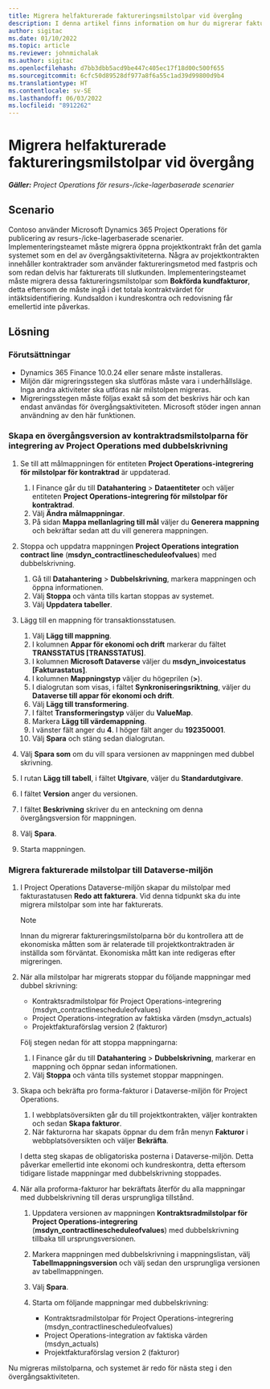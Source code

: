 ```yaml
---
title: Migrera helfakturerade faktureringsmilstolpar vid övergång
description: I denna artikel finns information om hur du migrerar faktureringsmilstolpar med fast pris som har fakturerats till kunden för öppna projektkontrakt före publiceringsdatum.
author: sigitac
ms.date: 01/10/2022
ms.topic: article
ms.reviewer: johnmichalak
ms.author: sigitac
ms.openlocfilehash: d7bb3dbb5acd9be447c405ec17f18d00c500f655
ms.sourcegitcommit: 6cfc50d89528df977a8f6a55c1ad39d99800d9b4
ms.translationtype: HT
ms.contentlocale: sv-SE
ms.lasthandoff: 06/03/2022
ms.locfileid: "8912262"
---
```

# <a name="migrate-fully-invoiced-billing-milestones-at-cutover"></a>Migrera helfakturerade faktureringsmilstolpar vid övergång

_**Gäller:** Project Operations för resurs-/icke-lagerbaserade scenarier_

## <a name="scenario"></a>Scenario

Contoso använder Microsoft Dynamics 365 Project Operations för publicering av resurs-/icke-lagerbaserade scenarier. Implementeringsteamet måste migrera öppna projektkontrakt från det gamla systemet som en del av övergångsaktiviteterna. Några av projektkontrakten innehåller kontraktrader som använder faktureringsmetod med fastpris och som redan delvis har fakturerats till slutkunden. Implementeringsteamet måste migrera dessa faktureringsmilstolpar som **Bokförda kundfakturor**, detta eftersom de måste ingå i det totala kontraktvärdet för intäktsidentifiering. Kundsaldon i kundreskontra och redovisning får emellertid inte påverkas.

## <a name="solution"></a>Lösning

### <a name="prerequisites"></a>Förutsättningar

- Dynamics 365 Finance 10.0.24 eller senare måste installeras.
- Miljön där migreringsstegen ska slutföras måste vara i underhållsläge. Inga andra aktiviteter ska utföras när milstolpen migreras.
- Migreringsstegen måste följas exakt så som det beskrivs här och kan endast användas för övergångsaktiviteten. Microsoft stöder ingen annan användning av den här funktionen.

### <a name="create-a-cutover-version-of-the-project-operations-integration-contract-line-milestones-dual-write-map"></a>Skapa en övergångsversion av kontraktradsmilstolparna för integrering av Project Operations med dubbelskrivning 

1. Se till att målmappningen för entiteten **Project Operations-integrering för milstolpar för kontraktrad** är uppdaterad. 

    1. I Finance går du till **Datahantering** \> **Dataentiteter** och väljer entiteten **Project Operations-integrering för milstolpar för kontraktrad**. 
    2. Välj **Ändra målmappningar**. 
    3. På sidan **Mappa mellanlagring till mål** väljer du **Generera mappning** och bekräftar sedan att du vill generera mappningen.

2. Stoppa och uppdatra mappningen **Project Operations integration contract line** (**msdyn\_contractlinescheduleofvalues**) med dubbelskrivning. 

    1. Gå till **Datahantering** \> **Dubbelskrivning**, markera mappningen och öppna informationen. 
    2. Välj **Stoppa** och vänta tills kartan stoppas av systemet. 
    3. Välj **Uppdatera tabeller**.

3. Lägg till en mappning för transaktionsstatusen.

    1. Välj **Lägg till mappning**.
    2. I kolumnen **Appar för ekonomi och drift** markerar du fältet **TRANSSTATUS \[TRANSSTATUS\]**.
    3. I kolumnen **Microsoft Dataverse** väljer du **msdyn\_invoicestatus \[Fakturastatus\]**.
    4. I kolumnen **Mappningstyp** väljer du högeprilen (**\>**).
    5. I dialogrutan som visas, i fältet **Synkroniseringsriktning**, väljer du **Dataverse till appar för ekonomi och drift**.
    6. Välj **Lägg till transformering**.
    7. I fältet **Transformeringstyp** väljer du **ValueMap**.
    8. Markera **Lägg till värdemappning**.
    9. I vänster fält anger du **4**. I höger fält anger du **192350001**. 
    10. Välj **Spara** och stäng sedan dialogrutan.

4. Välj **Spara som** om du vill spara versionen av mappningen med dubbel skrivning. 
5. I rutan **Lägg till tabell**, i fältet **Utgivare**, väljer du **Standardutgivare**.
6. I fältet **Version** anger du versionen.
7. I fältet **Beskrivning** skriver du en anteckning om denna övergångsversion för mappningen. 
8. Välj **Spara**.
9. Starta mappningen.

### <a name="migrate-invoiced-milestones-to-the-dataverse-environment"></a>Migrera fakturerade milstolpar till Dataverse-miljön

1. I Project Operations Dataverse-miljön skapar du milstolpar med fakturastatusen **Redo att fakturera**. Vid denna tidpunkt ska du inte migrera milstolpar som inte har fakturerats.

    > [!NOTE]
    > Innan du migrerar faktureringsmilstolparna bör du kontrollera att de ekonomiska måtten som är relaterade till projektkontraktraden är inställda som förväntat. Ekonomiska mått kan inte redigeras efter migreringen.

2. När alla milstolpar har migrerats stoppar du följande mappningar med dubbel skrivning:

    - Kontraktsradmilstolpar för Project Operations-integrering (msdyn\_contractlinescheduleofvalues)
    - Project Operations-integration av faktiska värden (msdyn\_actuals)
    - Projektfakturaförslag version 2 (fakturor)

    Följ stegen nedan för att stoppa mappningarna:

    1. I Finance går du till **Datahantering** \> **Dubbelskrivning**, markerar en mappning och öppnar sedan informationen.
    2. Välj **Stoppa** och vänta tills systemet stoppar mappningen.

3. Skapa och bekräfta pro forma-fakturor i Dataverse-miljön för Project Operations. 

    1. I webbplatsöversikten går du till projektkontrakten, väljer kontrakten och sedan **Skapa fakturor**.
    2. När fakturorna har skapats öppnar du dem från menyn **Fakturor** i webbplatsöversikten och väljer **Bekräfta**.

    I detta steg skapas de obligatoriska posterna i Dataverse-miljön. Detta påverkar emellertid inte ekonomi och kundreskontra, detta eftersom tidigare listade mappningar med dubbelskrivning stoppades.

4. När alla proforma-fakturor har bekräftats återför du alla mappningar med dubbelskrivning till deras ursprungliga tillstånd.

    1. Uppdatera versionen av mappningen **Kontraktsradmilstolpar för Project Operations-integrering** (**msdyn\_contractlinescheduleofvalues**) med dubbelskrivning tillbaka till ursprungsversionen. 
    2. Markera mappningen med dubbelskrivning i mappningslistan, välj **Tabellmappningsversion** och välj sedan den ursprungliga versionen av tabellmappningen.
    3. Välj **Spara**.
    4. Starta om följande mappningar med dubbelskrivning:

        - Kontraktsradmilstolpar för Project Operations-integrering (msdyn\_contractlinescheduleofvalues)
        - Project Operations-integration av faktiska värden (msdyn\_actuals)
        - Projektfakturaförslag version 2 (fakturor)

Nu migreras milstolparna, och systemet är redo för nästa steg i den övergångsaktiviteten.
